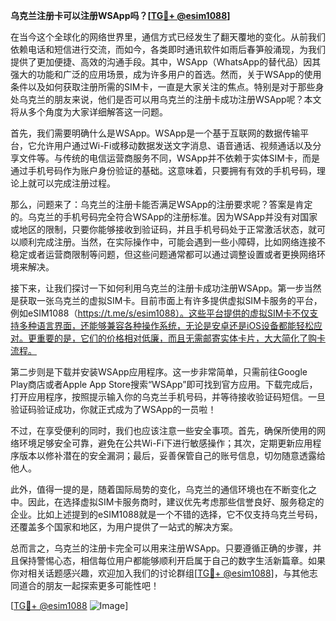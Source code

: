 **乌克兰注册卡可以注册WSApp吗？[[TG💪+ @esim1088](https://t.me/s/esim1088)]**

在当今这个全球化的网络世界里，通信方式已经发生了翻天覆地的变化。从前我们依赖电话和短信进行交流，而如今，各类即时通讯软件如雨后春笋般涌现，为我们提供了更加便捷、高效的沟通手段。其中，WSApp（WhatsApp的替代品）因其强大的功能和广泛的应用场景，成为许多用户的首选。然而，关于WSApp的使用条件以及如何获取注册所需的SIM卡，一直是大家关注的焦点。特别是对于那些身处乌克兰的朋友来说，他们是否可以用乌克兰的注册卡成功注册WSApp呢？本文将从多个角度为大家详细解答这一问题。

首先，我们需要明确什么是WSApp。WSApp是一个基于互联网的数据传输平台，它允许用户通过Wi-Fi或移动数据发送文字消息、语音通话、视频通话以及分享文件等。与传统的电信运营商服务不同，WSApp并不依赖于实体SIM卡，而是通过手机号码作为账户身份验证的基础。这意味着，只要拥有有效的手机号码，理论上就可以完成注册过程。

那么，问题来了：乌克兰的注册卡能否满足WSApp的注册要求呢？答案是肯定的。乌克兰的手机号码完全符合WSApp的注册标准。因为WSApp并没有对国家或地区的限制，只要你能够接收到验证码，并且手机号码处于正常激活状态，就可以顺利完成注册。当然，在实际操作中，可能会遇到一些小障碍，比如网络连接不稳定或者运营商限制等问题，但这些问题通常都可以通过调整设置或者更换网络环境来解决。

接下来，让我们探讨一下如何利用乌克兰的注册卡成功注册WSApp。第一步当然是获取一张乌克兰的虚拟SIM卡。目前市面上有许多提供虚拟SIM卡服务的平台，例如eSIM1088（https://t.me/s/esim1088）。这些平台提供的虚拟SIM卡不仅支持多种语言界面，还能够兼容各种操作系统，无论是安卓还是iOS设备都能轻松应对。更重要的是，它们的价格相对低廉，而且无需邮寄实体卡片，大大简化了购卡流程。

第二步则是下载并安装WSApp应用程序。这一步非常简单，只需前往Google Play商店或者Apple App Store搜索“WSApp”即可找到官方应用。下载完成后，打开应用程序，按照提示输入你的乌克兰手机号码，并等待接收验证码短信。一旦验证码验证成功，你就正式成为了WSApp的一员啦！

不过，在享受便利的同时，我们也应该注意一些安全事项。首先，确保所使用的网络环境足够安全可靠，避免在公共Wi-Fi下进行敏感操作；其次，定期更新应用程序版本以修补潜在的安全漏洞；最后，妥善保管自己的账号信息，切勿随意透露给他人。

此外，值得一提的是，随着国际局势的变化，乌克兰的通信环境也在不断变化之中。因此，在选择虚拟SIM卡服务商时，建议优先考虑那些信誉良好、服务稳定的企业。比如上述提到的eSIM1088就是一个不错的选择，它不仅支持乌克兰号码，还覆盖多个国家和地区，为用户提供了一站式的解决方案。

总而言之，乌克兰的注册卡完全可以用来注册WSApp。只要遵循正确的步骤，并且保持警惕心态，相信每位用户都能够顺利开启属于自己的数字生活新篇章。如果你对相关话题感兴趣，欢迎加入我们的讨论群组[[TG💪+ @esim1088](https://t.me/s/esim1088)]，与其他志同道合的朋友一起探索更多可能性吧！

[[TG💪+ @esim1088](https://t.me/s/esim1088) ![Image](https://i.postimg.cc/4NQfJmqS/Snipaste-2025-05-13-00-14-12.png)]